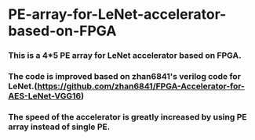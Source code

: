 # PE-array-for-LeNet-accelerator-based-on-FPGA
### This is a 4*5 PE array for LeNet accelerator based on FPGA.
### The code is improved based on zhan6841's verilog code for LeNet.(https://github.com/zhan6841/FPGA-Accelerator-for-AES-LeNet-VGG16)
### The speed of the accelerator is greatly increased by using PE array instead of single PE.
